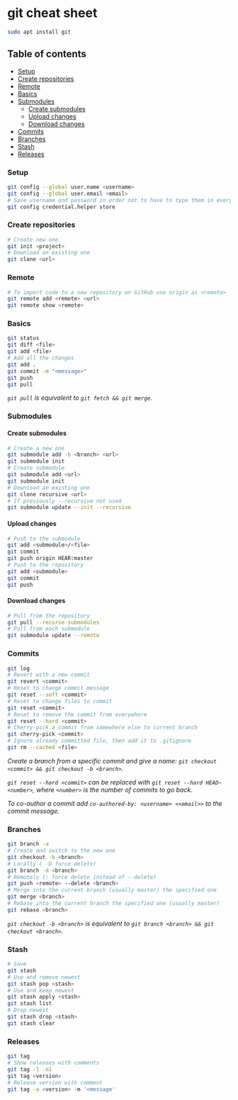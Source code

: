 # git cheat sheet
```sh
sudo apt install git
```

## Table of contents
* [Setup](#Setup)
* [Create repositories](#Create-repositories)
* [Remote](#Remote)
* [Basics](#Basics)
* [Submodules](#Submodules)
  * [Create submodules](#Create-submodules)
  * [Upload changes](#Upload-changes)
  * [Download changes](#Download-changes)
* [Commits](#Commits)
* [Branches](#Branches)
* [Stash](#Stash)
* [Releases](#Releases)

### Setup
```sh
git config --global user.name <username>
git config --global user.email <email>
# Save username and password in order not to have to type them in every push
git config credential.helper store
```

### Create repositories
```sh
# Create new one
git init <project>
# Download an existing one
git clone <url>
```

### Remote
```sh
# To import code to a new repository on GitHub use origin as <remote>
git remote add <remote> <url>
git remote show <remote>
```

### Basics
```sh
git status
git diff <file>
git add <file>
# Add all the changes
git add .
git commit -m "<message>"
git push
git pull
```
*`git pull` is equivalent to `git fetch && git merge`.*

### Submodules
#### Create submodules
```sh
# Create a new one
git submodule add -b <branch> <url>
git submodule init
# Create submodule
git submodule add <url>
git submodule init
# Download an existing one
git clone recursive <url>
# If previously --recursive not used
git submodule update --init --recursive
```
#### Upload changes
```sh
# Push to the submodule
git add <submodule>/<file>
git commit
git push origin HEAR:master
# Push to the repository
git add <submodule>
git commit
git push
```
#### Download changes
```sh
# Pull from the repository
git pull --recurse-submodules
# Pull from each submodule
git submodule update --remote
```

### Commits
```sh
git log
# Revert with a new commit
git revert <commit>
# Reset to change commit message
git reset --soft <commit>
# Reset to change files to commit
git reset <commit>
# Reset to remove the commit from everywhere
git reset --hard <commit>
# Cherry-pick a commit from somewhere else to current branch
git cherry-pick <commit>
# Ignore already committed file, then add it to .gitignore
git rm --cached <file>
```
*Create a branch from a specific commit and give a name:
`git checkout <commit> && git checkout -b <branch>`.*

*`git reset --hard <commit>` can be replaced with `git reset --hard HEAD~<number>`, where `<number>` is the number of commits to go back.*

*To co-author a commit add `co-authored-by: <username> <<email>>` to the commit message.*

### Branches
```sh
git branch -a
# Create and switch to the new one
git checkout -b <branch>
# Locally ( -D force delete)
git branch -d <branch>
# Remotely (: force delete instead of --delete)
git push <remote> --delete <branch>
# Merge into the current branch (usually master) the specified one
git merge <branch>
# Rebase into the current branch the specified one (usually master)
git rebase <branch>
```
*`git checkout -b <branch>` is equivalent to `git branch <branch> && git checkout <branch>`.*


### Stash
```sh
# Save
git stash
# Use and remove newest
git stash pop <stash>
# Use and keep newest
git stash apply <stash>
git stash list
# Drop newest
git stash drop <stash>
git stash clear
```

### Releases
```sh
git tag
# Show releases with comments
git tag -l -n1
git tag <version>
# Release version with comment
git tag -a <version> -m '<message'
```
